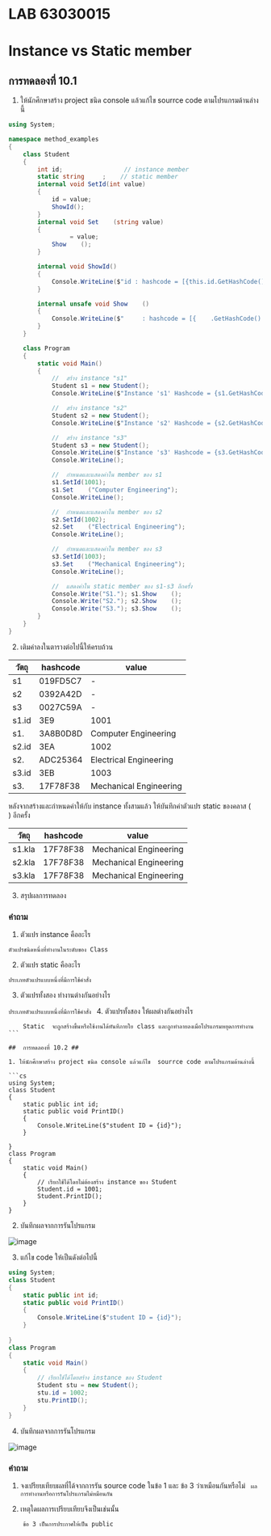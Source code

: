 # LAB 63030015 #
# Instance vs Static member #

##  การทดลองที่ 10.1 ##

1. ให้นักศึกษาสร้าง project ชนิด console แล้วแก้ไข  sourrce code ตามโปรแกรมด้านล่างนี้


```cs
using System;

namespace method_examples
{
    class Student
    {
        int id;                 // instance member
        static string     ;    // static member
        internal void SetId(int value)
        {
            id = value;
            ShowId();    
        }
        internal void Set    (string value)
        {
                 = value;
            Show    ();
        }

        internal void ShowId()
        {
            Console.WriteLine($"id : hashcode = [{this.id.GetHashCode():X}], value = {id}");
        }

        internal unsafe void Show    ()
        {
            Console.WriteLine($"     : hashcode = [{    .GetHashCode():X}], value = {    }");
        }
    }

    class Program
    {
        static void Main()
        {
            //  สร้าง instance "s1"
            Student s1 = new Student();
            Console.WriteLine($"Instance 's1' Hashcode = {s1.GetHashCode():X8}");

            //  สร้าง instance "s2"
            Student s2 = new Student();
            Console.WriteLine($"Instance 's2' Hashcode = {s2.GetHashCode():X8}");

            //  สร้าง instance "s3"
            Student s3 = new Student();
            Console.WriteLine($"Instance 's3' Hashcode = {s3.GetHashCode():X8}");
            Console.WriteLine();

            //  กำหนดและแสดงค่าใน member ของ s1
            s1.SetId(1001);
            s1.Set    ("Computer Engineering");
            Console.WriteLine();

            //  กำหนดและแสดงค่าใน member ของ s2
            s2.SetId(1002);
            s2.Set    ("Electrical Engineering");
            Console.WriteLine();

            //  กำหนดและแสดงค่าใน member ของ s3
            s3.SetId(1003);
            s3.Set    ("Mechanical Engineering");
            Console.WriteLine();

            //  แสดงค่าใน static member ของ s1-s3 อีกครั้ง
            Console.Write("S1."); s1.Show    ();
            Console.Write("S2."); s2.Show    ();
            Console.Write("S3."); s3.Show    ();
        }
    }
}

```

2. เติมค่าลงในตารางต่อไปนี้ให้ครบถ้วน


|   วัตถุ    | hashcode| value|
|----------|---------|------|
| s1       |019FD5C7 | -    |
| s2       |0392A42D | -    |
| s3       |0027C59A | -    |
| s1.id    | 3E9      | 1001     |
| s1.      | 3A8B0D8D | Computer Engineering     |
| s2.id    | 3EA      | 1002     |
| s2.      | ADC25364 | Electrical Engineering   |
| s3.id    | 3EB      | 1003     |
| s3.      | 17F78F38 | Mechanical Engineering   |

หลังจากสร้างและกำหนดค่าให้กับ instance ทั้งสามแล้ว ให้บันทึกค่าตัวแปร static ของคลาส (`    `) อีกครั้ง

|   วัตถุ    | hashcode| value|
|----------|---------|------|
| s1.kla   |17F78F38 |Mechanical Engineering|
| s2.kla   |17F78F38 |Mechanical Engineering|
| s3.kla   |17F78F38 |Mechanical Engineering|


3. สรุปผลการทดลอง

### คำถาม ###
1. ตัวแปร instance คืออะไร

```ตัวแปรชนิดหนึ่งที่ทำงานในระดับของ Class ```

2. ตัวแปร static คืออะไร

``` ประเภทตัวแปรแบบหนึ่งที่มีการใช้คำสั่ง  ```

3. ตัวแปรทั้งสอง ทำงานต่างกันอย่างไร

``` ประเภทตัวแปรแบบหนึ่งที่มีการใช้คำสั่ง  ```
4. ตัวแปรทั้งสอง ให้ผลต่างกันอย่างไร
``` Instance  จะเรียกใช้ได้ทั้งภายใน class  และภายนอก class ด้วยคำสั่ง new และถูกทำลายทิ้งเมื่อ Object ถูกทำลายลง
    Static  จะถูกสร้างขึ้นหรือใช้งานได้ทันทีภายใย class และถูกทำลายลงเมื่อโปรแกรมหยุดการทำงาน ```

##  การทดลองที่ 10.2 ##

1. ให้นักศึกษาสร้าง project ชนิด console แล้วแก้ไข  sourrce code ตามโปรแกรมด้านล่างนี้

```cs
using System;
class Student
{
	static public int id;
	static public void PrintID()
	{
        Console.WriteLine($"student ID = {id}");
	}
	
}
class Program
{
	static void Main()
	{
		// เรียกใช้ได้โดยไม่ต้องสร้าง instance ของ Student
		Student.id = 1001;
		Student.PrintID();
	}
}
```

2. บันทึกผลจากการรันโปรแกรม

![image](https://user-images.githubusercontent.com/92082259/169584884-ffc6682e-def0-4de6-9287-c4aea5cda12e.png)

3. แก้ไข code ให้เป็นดังต่อไปนี้

```cs
using System;
class Student
{
	static public int id;
	static public void PrintID()
	{
        Console.WriteLine($"student ID = {id}");
	}
	
}
class Program
{
	static void Main()
	{
		// เรียกใช้ได้โดยสร้าง instance ของ Student
		Student stu = new Student();
		stu.id = 1002;
		stu.PrintID();
	}
}
```
4. บันทึกผลจากการรันโปรแกรม

![image](https://user-images.githubusercontent.com/92082259/169585344-ecaddd86-b451-4a54-8211-baf486d34ab8.png)


###  คำถาม ### 
1. จงเปรียบเทียบผลที่ได้จากการรัน source code ในข้อ 1 และ ข้อ 3 ว่าเหมือนกันหรือไม่
```  ผลการทำงานหรือการรันโปรแกรมไม่หมือนกัน ```

2. เหตุใดผลการเปรียบเทียบจึงเป็นเช่นนั้น

``` ข้อ 1 เป็นการประกาศให้เป็น static        
    ข้อ 3 เป็นการประกาศให้เป็น public
```


